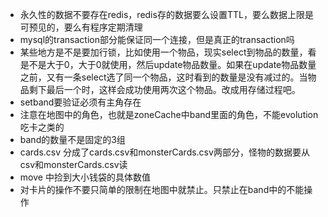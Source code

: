 * 永久性的数据不要存在redis，redis存的数据要么设置TTL，要么数据上限是可预见的，要么有程序定期清理
* mysql的transaction部分能保证同一个连接，但是真正的transaction吗
* 某些地方是不是要加行锁，比如使用一个物品，现实select到物品的数量，看是不是大于0，大于0就使用，然后update物品数量。如果在update物品数量之前，又有一条select选了同一个物品，这时看到的数量是没有减过的。当物品剩下最后一个时，这样会成功使用两次这个物品。改成用存储过程吧。
* setband要验证必须有主角存在
* 注意在地图中的角色，也就是zoneCache中band里面的角色，不能evolution 吃卡之类的
* band的数量不是固定的3组
* cards.csv 分成了cards.csv和monsterCards.csv两部分，怪物的数据要从csv和monsterCards.csv读
* move 中捡到大小钱袋的具体数值
* 对卡片的操作不要只简单的限制在地图中就禁止。只禁止在band中的不能操作
